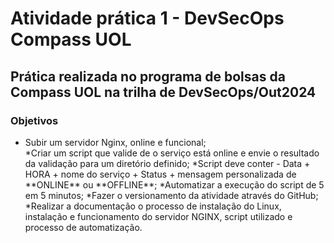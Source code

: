 <h1>Atividade prática 1 - DevSecOps Compass UOL</h1> 
<h2>Prática realizada no programa de bolsas da Compass UOL na trilha de DevSecOps/Out2024</h2>
<h3>Objetivos</h3>
<ul>
  <li>Subir um servidor Nginx, online e funcional;</li>
*Criar um script que valide de o serviço está online e envie o resultado da validação para um diretório definido;
*Script deve conter - Data + HORA + nome do serviço + Status + mensagem personalizada de **ONLINE** ou **OFFLINE**;
*Automatizar a execução do script de 5 em 5 minutos;
*Fazer o versionamento da atividade através do GitHub;
*Realizar a documentação o processo de instalação do Linux, instalação e funcionamento do servidor NGINX, script utilizado e processo de automatização.
</ul>
